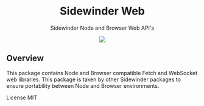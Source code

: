 <div align='center'>

<h1>Sidewinder Web</h1>

<p>Sidewinder Node and Browser Web API's</p>

[<img src="https://img.shields.io/npm/v/@sidewinder/web?label=%40sidewinder%2Fweb">](https://www.npmjs.com/package/@sidewinder/web)

</div>

## Overview

This package contains Node and Browser compatible Fetch and WebSocket web libraries. This package is taken by other Sidewinder packages to ensure portability between Node and Browser environments.

License MIT
